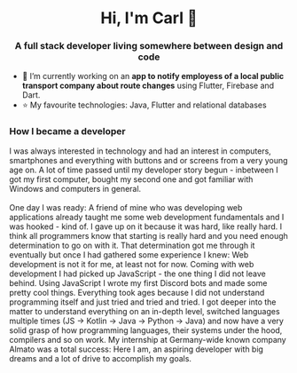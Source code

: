 <h1 align="center">Hi, I'm Carl 👋</h1>
<h3 align="center">A full stack developer living somewhere between design and code</h3>

- 🚀 I’m currently working on an **app to notify employess of a local public transport company about route changes** using Flutter, Firebase and Dart.
- ⭐ My favourite technologies: Java, Flutter and relational databases

<h3>How I became a developer</h5>
I was always interested in technology and had an interest in computers, smartphones and everything with buttons and or screens from a very young age on. A lot of time passed until my developer story begun - inbetween I got my first computer, bought my second one and got familiar with Windows and computers in general.
<br/><br/>
One day I was ready: A friend of mine who was developing web applications already taught me some web development fundamentals and I was hooked - kind of. I gave up on it because it was hard, like really hard. I think all programmers know that starting is really hard and you need enough determination to go on with it. That determination got me through it eventually but once I had gathered some experience I knew: Web development is not it for me, at least not for now. Coming with web development I had picked up JavaScript - the one thing I did not leave behind. Using JavaScript I wrote my first Discord bots and made some pretty cool things. Everything took ages because I did not understand programming itself and just tried and tried and tried. I got deeper into the matter to understand everything on an in-depth level, switched languages multiple times (JS -> Kotlin -> Java -> Python -> Java) and now have a very solid grasp of how programming languages, their systems under the hood, compilers and so on work. My internship at Germany-wide known company Almato was a total success: Here I am, an aspiring developer with big dreams and a lot of drive to accomplish my goals.
